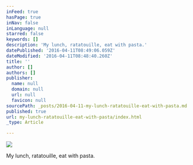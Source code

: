 ```yaml
---
inFeed: true
hasPage: true
inNav: false
inLanguage: null
starred: false
keywords: []
description: 'My lunch, ratatouille, eat with pasta.'
datePublished: '2016-04-11T08:49:06.059Z'
dateModified: '2016-04-11T08:48:40.260Z'
title: ''
author: []
authors: []
publisher:
  name: null
  domain: null
  url: null
  favicon: null
sourcePath: _posts/2016-04-11-my-lunch-ratatouille-eat-with-pasta.md
published: true
url: my-lunch-ratatouille-eat-with-pasta/index.html
_type: Article

---
```

![](https://the-grid-user-content.s3-us-west-2.amazonaws.com/0ba2e88e-bbbd-4672-96e8-a955eb40464f.jpg)

My lunch, ratatouille, eat with pasta.